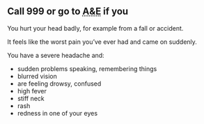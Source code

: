 ## Call 999 or go to <abbr title="Accident and Emergency"> A&E</abbr> if you

You hurt your head badly, for example from a fall or accident.

It feels like the worst pain you’ve ever had and came on suddenly.

You have a severe headache and:

-   sudden problems speaking, remembering things
-   blurred vision
-   are feeling drowsy, confused
-   high fever
-   stiff neck
-   rash
-   redness in one of your eyes